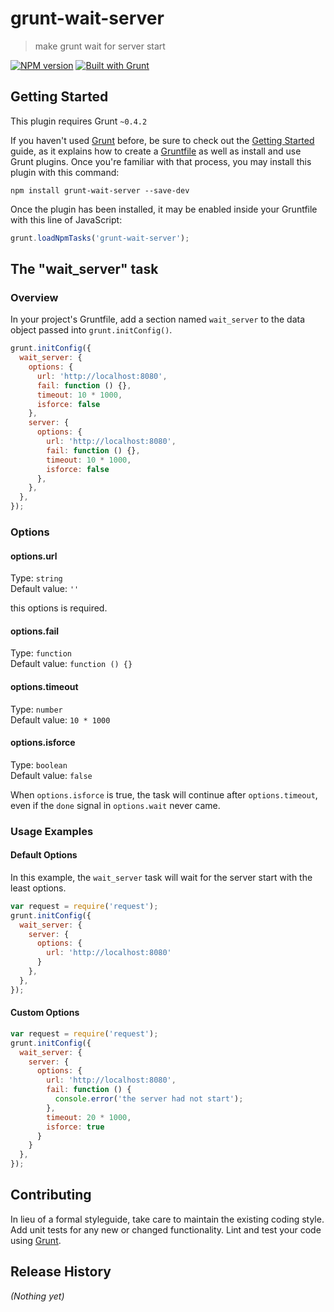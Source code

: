 # grunt-wait-server

> make grunt wait for server start

[![NPM version](https://badge.fury.io/js/grunt-wait-server.png)](http://badge.fury.io/js/grunt-wait-server)
[![Built with Grunt](https://cdn.gruntjs.com/builtwith.png)](http://gruntjs.com/)

## Getting Started
This plugin requires Grunt `~0.4.2`

If you haven't used [Grunt](http://gruntjs.com/) before, be sure to check out the [Getting Started](http://gruntjs.com/getting-started) guide, as it explains how to create a [Gruntfile](http://gruntjs.com/sample-gruntfile) as well as install and use Grunt plugins. Once you're familiar with that process, you may install this plugin with this command:

```shell
npm install grunt-wait-server --save-dev
```

Once the plugin has been installed, it may be enabled inside your Gruntfile with this line of JavaScript:

```js
grunt.loadNpmTasks('grunt-wait-server');
```

## The "wait_server" task

### Overview
In your project's Gruntfile, add a section named `wait_server` to the data object passed into `grunt.initConfig()`.

```js
grunt.initConfig({
  wait_server: {
    options: {
      url: 'http://localhost:8080',
      fail: function () {},
      timeout: 10 * 1000,
      isforce: false
    },
    server: {
      options: {
        url: 'http://localhost:8080',
        fail: function () {},
        timeout: 10 * 1000,
        isforce: false
      },
    },
  },
});
```

### Options

#### options.url  
Type: `string`  
Default value: `''`  

this options is required.  


#### options.fail  
Type: `function`  
Default value: `function () {}`  


#### options.timeout  
Type: `number`  
Default value: `10 * 1000`  


#### options.isforce  
Type: `boolean`  
Default value: `false`  

When `options.isforce` is true, 
the task will continue after `options.timeout`, 
even if the `done` signal in `options.wait` never came.  

### Usage Examples  

#### Default Options  
In this example, the `wait_server` task will wait for the server start with the least options.  

```js
var request = require('request');
grunt.initConfig({
  wait_server: {
    server: {
      options: {
        url: 'http://localhost:8080'
      }
    },
  },
});
```

#### Custom Options  

```js
var request = require('request');
grunt.initConfig({
  wait_server: {
    server: {
      options: {
        url: 'http://localhost:8080',
        fail: function () {
          console.error('the server had not start'); 
        },
        timeout: 20 * 1000,
        isforce: true
      }
    }
  },
});
```

## Contributing
In lieu of a formal styleguide, take care to maintain the existing coding style. Add unit tests for any new or changed functionality. Lint and test your code using [Grunt](http://gruntjs.com/).

## Release History
_(Nothing yet)_
